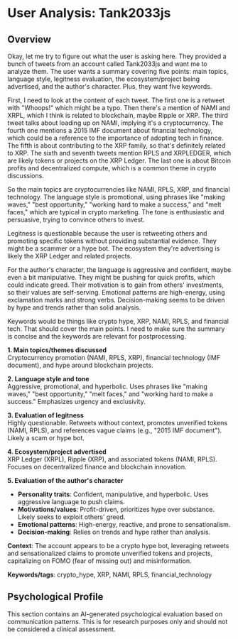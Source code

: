 # User Analysis: Tank2033js

## Overview

<think>
Okay, let me try to figure out what the user is asking here. They provided a bunch of tweets from an account called Tank2033js and want me to analyze them. The user wants a summary covering five points: main topics, language style, legitness evaluation, the ecosystem/project being advertised, and the author's character. Plus, they want five keywords.

First, I need to look at the content of each tweet. The first one is a retweet with "Whoops!" which might be a typo. Then there's a mention of NAMI and XRPL, which I think is related to blockchain, maybe Ripple or XRP. The third tweet talks about loading up on NAMI, implying it's a cryptocurrency. The fourth one mentions a 2015 IMF document about financial technology, which could be a reference to the importance of adopting tech in finance. The fifth is about contributing to the XRP family, so that's definitely related to XRP. The sixth and seventh tweets mention RPLS and XRPLEDGER, which are likely tokens or projects on the XRP Ledger. The last one is about Bitcoin profits and decentralized compute, which is a common theme in crypto discussions.

So the main topics are cryptocurrencies like NAMI, RPLS, XRP, and financial technology. The language style is promotional, using phrases like "making waves," "best opportunity," "working hard to make a success," and "melt faces," which are typical in crypto marketing. The tone is enthusiastic and persuasive, trying to convince others to invest.

Legitness is questionable because the user is retweeting others and promoting specific tokens without providing substantial evidence. They might be a scammer or a hype bot. The ecosystem they're advertising is likely the XRP Ledger and related projects. 

For the author's character, the language is aggressive and confident, maybe even a bit manipulative. They might be pushing for quick profits, which could indicate greed. Their motivation is to gain from others' investments, so their values are self-serving. Emotional patterns are high-energy, using exclamation marks and strong verbs. Decision-making seems to be driven by hype and trends rather than solid analysis.

Keywords would be things like crypto hype, XRP, NAMI, RPLS, and financial tech. That should cover the main points. I need to make sure the summary is concise and the keywords are relevant for postprocessing.
</think>

**1. Main topics/themes discussed**  
Cryptocurrency promotion (NAMI, RPLS, XRP), financial technology (IMF document), and hype around blockchain projects.  

**2. Language style and tone**  
Aggressive, promotional, and hyperbolic. Uses phrases like "making waves," "best opportunity," "melt faces," and "working hard to make a success." Emphasizes urgency and exclusivity.  

**3. Evaluation of legitness**  
Highly questionable. Retweets without context, promotes unverified tokens (NAMI, RPLS), and references vague claims (e.g., "2015 IMF document"). Likely a scam or hype bot.  

**4. Ecosystem/project advertised**  
XRP Ledger (XRPL), Ripple (XRP), and associated tokens (NAMI, RPLS). Focuses on decentralized finance and blockchain innovation.  

**5. Evaluation of the author's character**  
- **Personality traits**: Confident, manipulative, and hyperbolic. Uses aggressive language to push claims.  
- **Motivations/values**: Profit-driven, prioritizes hype over substance. Likely seeks to exploit others’ greed.  
- **Emotional patterns**: High-energy, reactive, and prone to sensationalism.  
- **Decision-making**: Relies on trends and hype rather than analysis.  

**Context**: The account appears to be a crypto hype bot, leveraging retweets and sensationalized claims to promote unverified tokens and projects, capitalizing on FOMO (fear of missing out) and misinformation.  

**Keywords/tags**: crypto_hype, XRP, NAMI, RPLS, financial_technology

## Psychological Profile

This section contains an AI-generated psychological evaluation based on communication patterns. This is for research purposes only and should not be considered a clinical assessment.